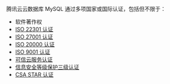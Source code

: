 腾讯云云数据库 MySQL 通过多项国家或国际认证，包括但不限于：
- 软件著作权
- [ISO 22301 认证](https://intl.cloud.tencent.com/document/product/363/2915)
- [ISO 27001 认证](https://intl.cloud.tencent.com/document/product/363/2408)
- [ISO 20000 认证](https://intl.cloud.tencent.com/document/product/363/2409)
- [ISO 9001 认证](https://intl.cloud.tencent.com/document/product/363/2410)
- [可信云服务认证](http://intl.cloud.tencent.com/document/product/363/2411)
- [信息安全等级保护三级认证](http://intl.cloud.tencent.com/document/product/363/2487)
- [CSA STAR 认证](http://intl.cloud.tencent.com/document/product/363/7249)


 
